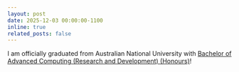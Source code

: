 ```yaml
---
layout: post
date: 2025-12-03 00:00:00-1100
inline: true
related_posts: false
---
```


I am officially graduated from Australian National University with [Bachelor of Advanced Computing (Research and Development) (Honours)](https://programsandcourses.anu.edu.au/program/aacrd)!
